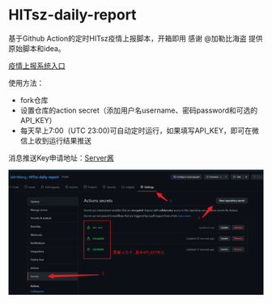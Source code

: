 # HITsz-daily-report

基于Github Action的定时HITsz疫情上报脚本，开箱即用
感谢 @加勒比海盗 提供原始脚本和idea。

[疫情上报系统入口](http://xgsm.hitsz.edu.cn/zhxy-xgzs/xg_mobile/xs/yqxx)

使用方法：
- fork仓库
- 设置仓库的action secret（添加用户名username、密码password和可选的API_KEY）
- 每天早上7:00（UTC 23:00)可自动定时运行，如果填写API_KEY，即可在微信上收到运行结果推送

消息推送Key申请地址：[Server酱](http://sc.ftqq.com/)

![添加Action Secret的步骤](./image/instruction.png)
